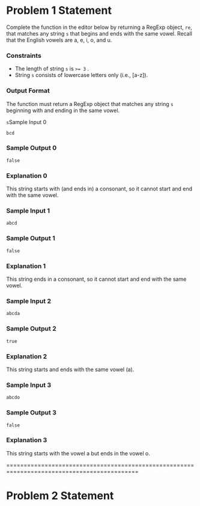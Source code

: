 # Problem 1 Statement

Complete the function in the editor below by returning a RegExp object, `re`, that matches any string `s` that begins and ends with the same vowel. Recall that the English vowels are a, e, i, o, and u.

### Constraints

* The length of string `s` is `>= 3` .
* String `s` consists of lowercase letters only (i.e., [a-z]).
### Output Format

The function must return a RegExp object that matches any string `s` beginning with and ending in the same vowel.

`s`Sample Input 0
```
bcd
```
### Sample Output 0
```
false
```
### Explanation 0

This string starts with (and ends in) a consonant, so it cannot start and end with the same vowel.

### Sample Input 1
```
abcd
```
### Sample Output 1
```
false
```
### Explanation 1

This string ends in a consonant, so it cannot start and end with the same vowel.

### Sample Input 2
```
abcda
```
### Sample Output 2
```
true
```
### Explanation 2

This string starts and ends with the same vowel (a).

### Sample Input 3
```
abcdo
```
### Sample Output 3
```
false
```
### Explanation 3

This string starts with the vowel a but ends in the vowel o.

============================================================================================

# Problem 2 Statement